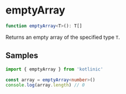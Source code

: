 # emptyArray

```ts
function emptyArray<T>(): T[]
```

Returns an empty array of the specified type `T`.

## Samples

```ts
import { emptyArray } from 'kotlinic'

const array = emptyArray<number>()
console.log(array.length) // 0
```
